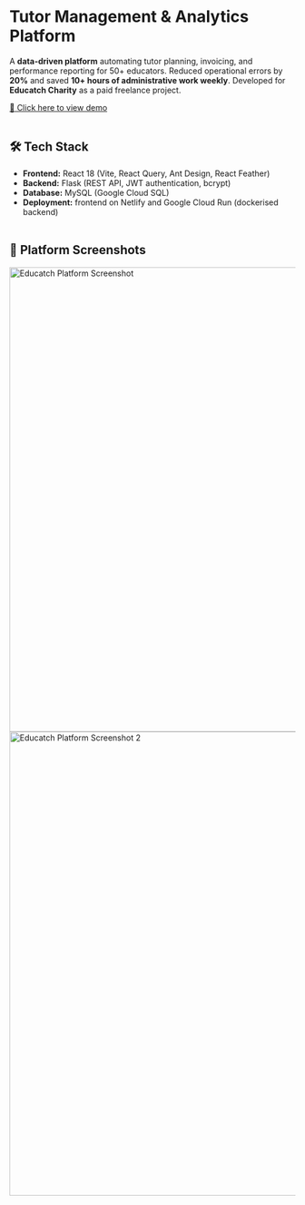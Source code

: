 # Tutor Management & Analytics Platform

A **data-driven platform** automating tutor planning, invoicing, and performance reporting for 50+ educators.
Reduced operational errors by **20%** and saved **10+ hours of administrative work weekly**.
Developed for **Educatch Charity** as a paid freelance project.

[🔗 Click here to view demo](https://educatchcharity-demo.netlify.app)<br><br>

## 🛠 Tech Stack

- **Frontend:** React 18 (Vite, React Query, Ant Design, React Feather)  
- **Backend:** Flask (REST API, JWT authentication, bcrypt)
- **Database:** MySQL (Google Cloud SQL)  
- **Deployment:** frontend on Netlify and Google Cloud Run (dockerised backend)<br><br>

## 📸 Platform Screenshots

<img width="1440" height="819" alt="Educatch Platform Screenshot" src="https://github.com/user-attachments/assets/fc545dce-5fad-4774-aff5-5d45bcc48fa8" />

<img width="1440" height="818" alt="Educatch Platform Screenshot 2" src="https://github.com/user-attachments/assets/f55890b4-3f20-41ff-bb19-f96c6a872a8a" />
